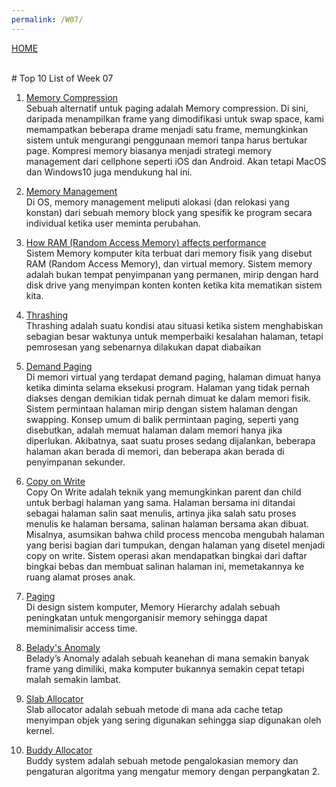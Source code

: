 ```yaml
---
permalink: /W07/
---
```

[HOME](../)

<br>
# Top 10 List of Week 07

1. [Memory Compression](https://www.academia.edu/42880365/Operating_System_Concepts_10th_Edition)<br>
Sebuah alternatif untuk paging adalah Memory compression. Di sini, daripada menampilkan frame yang dimodifikasi untuk swap space, kami 
memampatkan beberapa drame menjadi satu frame, memungkinkan sistem untuk mengurangi penggunaan memori tanpa harus bertukar page. 
Kompresi memory biasanya menjadi strategi memory management dari cellphone seperti iOS dan Android. Akan tetapi MacOS dan Windows10 
juga mendukung hal ini.

2. [Memory Management](https://whatis.techtarget.com/definition/memory-management)<br>
Di OS, memory management meliputi alokasi (dan relokasi yang konstan) dari sebuah memory block yang spesifik ke program secara 
individual ketika user meminta perubahan.

3. [How RAM (Random Access Memory) affects performance](https://www.dell.com/support/article/en-id/sln179266/how-random-access-memory-ram-affects-performance?lang=en)<br>
Sistem Memory komputer kita terbuat dari memory fisik yang disebut RAM (Random Access Memory), dan virtual memory. Sistem memory adalah 
bukan tempat penyimpanan yang permanen, mirip dengan hard disk drive yang menyimpan konten konten ketika kita mematikan sistem kita. 

4. [Thrashing](https://www.geeksforgeeks.org/techniques-to-handle-thrashing/)<br>
Thrashing adalah suatu kondisi atau situasi ketika sistem menghabiskan sebagian besar waktunya untuk memperbaiki kesalahan halaman, 
tetapi pemrosesan yang sebenarnya dilakukan dapat diabaikan

5. [Demand Paging](https://www.academia.edu/42880365/Operating_System_Concepts_10th_Edition)<br>
Di memori virtual yang terdapat demand paging, halaman dimuat hanya ketika diminta selama eksekusi program. Halaman yang tidak pernah 
diakses dengan demikian tidak pernah dimuat ke dalam memori fisik. Sistem permintaan halaman mirip dengan sistem halaman dengan 
swapping. Konsep umum di balik permintaan paging, seperti yang disebutkan, adalah memuat halaman dalam memori hanya jika diperlukan. 
Akibatnya, saat suatu proses sedang dijalankan, beberapa halaman akan berada di memori, dan beberapa akan berada di penyimpanan 
sekunder.

6. [Copy on Write](https://www.academia.edu/42880365/Operating_System_Concepts_10th_Edition)<br>
Copy On Write adalah teknik yang memungkinkan parent dan child untuk berbagi halaman yang sama. Halaman bersama ini ditandai sebagai 
halaman salin saat menulis, artinya jika salah satu proses menulis ke halaman bersama, salinan halaman bersama akan dibuat. Misalnya, 
asumsikan bahwa child process mencoba mengubah halaman yang berisi bagian dari tumpukan, dengan halaman yang disetel menjadi  copy on 
write. Sistem operasi akan mendapatkan bingkai dari daftar bingkai bebas dan membuat salinan halaman ini, memetakannya ke ruang alamat 
proses anak. 

7. [Paging](https://www.geeksforgeeks.org/memory-hierarchy-design-and-its-characteristics/)<br>
Di design sistem komputer, Memory Hierarchy adalah sebuah peningkatan untuk mengorganisir memory sehingga dapat meminimalisir access 
time.

8. [Belady's Anomaly](https://afteracademy.com/blog/what-is-beladys-anomaly)<br>
Belady’s Anomaly adalah sebuah keanehan di mana semakin banyak frame yang dimiliki, maka komputer bukannya semakin cepat tetapi malah semakin lambat.

9. [Slab Allocator](https://www.kernel.org/doc/gorman/html/understand/understand011.html)<br>
Slab allocator adalah sebuah metode di mana ada cache tetap menyimpan objek yang sering digunakan sehingga siap digunakan oleh kernel.

10. [Buddy Allocator](https://www.halolinux.us/kernel-reference/the-buddy-system-algorithm.html)<br>
Buddy system adalah sebuah metode pengalokasian memory dan pengaturan algoritma yang mengatur memory dengan perpangkatan 2.
